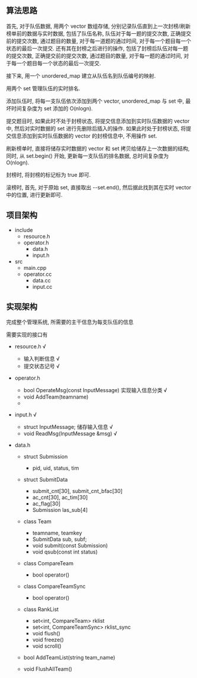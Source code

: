 ## 算法思路

首先, 对于队伍数据, 用两个 vector 数组存储, 分别记录队伍直到上一次封榜/刷新榜单前的数据与实时数据, 包括了队伍名称, 队伍对于每一题的提交次数, 正确提交前的提交次数, 通过题目的数量, 对于每一道题的通过时间, 对于每一个题目每一个状态的最后一次提交. 还有其在封榜之后进行的操作, 包括了封榜后队伍对每一题的提交次数, 正确提交前的提交次数, 通过题目的数量, 对于每一题的通过时间, 对于每一个题目每一个状态的最后一次提交.

接下来, 用一个 unordered_map 建立从队伍名到队伍编号的映射.

用两个 set 管理队伍的实时排名.

添加队伍时, 将每一支队伍依次添加到两个 vector, unordered_map 与 set 中, 最坏时间复杂度为 set 添加的 O(nlogn).

提交题目时, 如果此时不处于封榜状态, 将提交信息添加到实时队伍数据的 vector 中, 然后对实时数据的 set 进行先删除后插入的操作. 如果此时处于封榜状态, 将提交信息添加到实时队伍数据的 vector 的封榜信息中, 不用操作 set.

刷新榜单时, 直接将储存实时数据的 vector 和 set 拷贝给储存上一次数据的结构, 同时, 从 set.begin() 开始, 更新每一支队伍的排名数据, 总时间复杂度为 O(nlogn).

封榜时, 将封榜的标记标为 true 即可.

滚榜时, 首先, 对于原始 set, 直接取出 --set.end(), 然后据此找到其在实时 vector 中的位置, 进行更新即可.

## 项目架构

- include
  - resource.h
  - operator.h
    - data.h
    - input.h
- src
  - main.cpp
  - operator.cc
    - data.cc
    - input.cc



## 实现架构

完成整个管理系统, 所需要的主干信息为每支队伍的信息 

需要实现的接口有

- resource.h    √
  - 输入判断信息 √
  - 提交状态记号 √

- operator.h
  - bool OperateMsg(const InputMessage) 实现输入信息分类 √
  - void AddTeam(teamname)
  - 

- input.h √
  - struct InputMessage; 储存输入信息 √
  - void ReadMsg(InputMessage &msg) √

- data.h
  - struct Submission
    - pid, uid, status, tim
  - struct SubmitData
    - submit_cnt[30], submit_cnt_bfac[30]
    - ac_cnt[30], ac_tim[30]
    - ac_flag[30]
    - Submission las_sub[4]
  
  - class Team
    - teamname, teamkey
    - SubmitData sub, subf;
    - void submit(const Submission)
    - void qsub(const int status)

  - class CompareTeam
    - bool operator()
  - class CompareTeamSync
    - bool operator()
  - class RankList
    - set<int, CompareTeam> rklist
    - set<int, CompareTeamSync> rklist_sync
    - void flush()
    - void freeze()
    - void scroll()

  - bool AddTeamList(string team_name)
  - void FlushAllTeam()